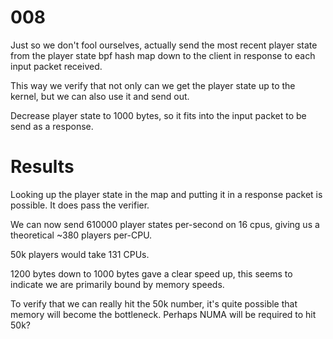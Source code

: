 # 008

Just so we don't fool ourselves, actually send the most recent player state from the player state bpf hash map down to the client in response to each input packet received.

This way we verify that not only can we get the player state up to the kernel, but we can also use it and send out.

Decrease player state to 1000 bytes, so it fits into the input packet to be send as a response.

# Results

Looking up the player state in the map and putting it in a response packet is possible. It does pass the verifier.

We can now send 610000 player states per-second on 16 cpus, giving us a theoretical ~380 players per-CPU.

50k players would take 131 CPUs.

1200 bytes down to 1000 bytes gave a clear speed up, this seems to indicate we are primarily bound by memory speeds.

To verify that we can really hit the 50k number, it's quite possible that memory will become the bottleneck. Perhaps NUMA will be required to hit 50k?
